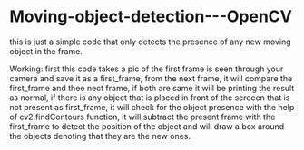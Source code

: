 # Moving-object-detection---OpenCV
this is just a simple code that only detects the presence of any new moving object in the frame.

Working:
  first this code takes a pic of the first frame is seen through your camera and save it as a first_frame, from the next frame, it will compare the first_frame and thee nect frame, if both are same it will be printing the result as normal, if there is any object that is placed in front of the screeen that is not present as first_frame, it will check for the object presence with the help of cv2.findContours function, it will subtract the present frame with the first_frame to detect the position of the object and will draw a box around the objects denoting that they are the new ones.

